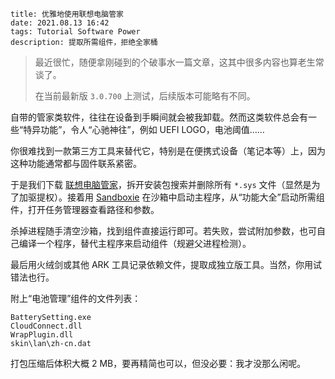 ```
title: 优雅地使用联想电脑管家
date: 2021.08.13 16:42
tags: Tutorial Software Power
description: 提取所需组件，拒绝全家桶
```

> 最近很忙，随便拿刚碰到的个破事水一篇文章，这其中很多内容也算老生常谈了。
>
> 在当前最新版 `3.0.700` 上测试，后续版本可能略有不同。

自带的管家类软件，往往在设备到手瞬间就会被我卸载。然而这类软件总会有一些“特异功能”，令人“心驰神往”，例如 UEFI LOGO，电池阈值……

你很难找到一款第三方工具来替代它，特别是在便携式设备（笔记本等）上，因为这种功能通常都与固件联系紧密。

于是我们下载 [联想电脑管家](https://guanjia.lenovo.com.cn)，拆开安装包搜索并删除所有 `*.sys` 文件（显然是为了加驱提权）。接着用 [Sandboxie](https://github.com/sandboxie-plus/Sandboxie) 在沙箱中启动主程序，从“功能大全”启动所需组件，打开任务管理器查看路径和参数。

杀掉进程随手清空沙箱，找到组件直接运行即可。若失败，尝试附加参数，也可自己编译一个程序，替代主程序来启动组件（规避父进程检测）。

最后用火绒剑或其他 ARK 工具记录依赖文件，提取成独立版工具。当然，你用试错法也行。

附上“电池管理”组件的文件列表：

```
BatterySetting.exe
CloudConnect.dll
WrapPlugin.dll
skin\lan\zh-cn.dat
```

打包压缩后体积大概 2 MB，要再精简也可以，但没必要：我才没那么闲呢。
